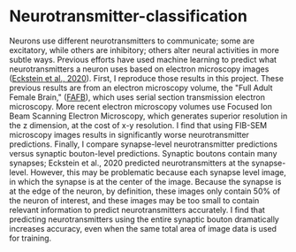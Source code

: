 # Neurotransmitter-classification
Neurons use different neurotransmitters to communicate; some are excitatory, while others are inhibitory; others alter neural activities in more subtle ways. 
Previous efforts have used machine learning to predict what neurotransmitters a neuron uses based on electron microscopy images ([Eckstein et al., 2020](https://www.biorxiv.org/content/10.1101/2020.06.12.148775v2)).
First, I reproduce those results in this project.
These previous results are from an electron microscopy volume, the "Full Adult Female Brain," ([FAFB](https://www.ncbi.nlm.nih.gov/pmc/articles/PMC6063995/)), which uses serial section transmission electron microscopy.
More recent electron microscopy volumes use Focused Ion Beam Scanning Electron Microscopy, which generates superior resolution in the z dimension, at the cost of x-y resolution.
I find that using FIB-SEM microscopy images results in significantly worse neurotransmitter predictions.
Finally, I compare synapse-level neurotransmitter predictions versus synaptic bouton-level predictions. Synaptic boutons contain many synapses; Eckstein et al., 2020 predicted
neurotransmitters at the synapse-level. However, this may be problematic because each synapse level image, in which the synapse is at the center of the image. Because the synapse
is at the edge of the neuron, by definition, these images only contain 50% of the neuron of interest, and these images may be too small to contain relevant information to predict
neurotransmitters accurately. I find that predicting neurotransmitters using the entire synaptic bouton dramatically increases accuracy, even when the same total area of image data
is used for training.
